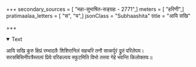 +++
secondary_sources = [ "महा-सुभाषित-सङ्ग्रहः - 2771",]
meters = [ "हरिणी",]
pratimaalaa_letters = [ "स", "य",]
jsonClass = "Subhaashita"
title = "आयि सखि"

+++

<details open><summary>Text</summary>

आयि सखि कुरु क्षिप्रं रम्भादलैः शिशिरानिलं सहचरि तनौ सत्कर्पूरं द्रुतं परिलेपय।  
सरसबिसिनीपत्रैस्तल्पं प्रिये परिकल्पय स्फुटमिति विभो तस्या गेहे भवन्ति किलोक्तयः॥
</details>
